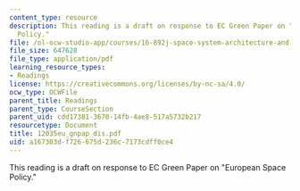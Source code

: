 ```yaml
---
content_type: resource
description: This reading is a draft on response to EC Green Paper on "European Space
  Policy."
file: /ol-ocw-studio-app/courses/16-892j-space-system-architecture-and-design-fall-2004/a167303df726675d236c7173cdff0ce4_12035eu_gnpap_dis.pdf
file_size: 647628
file_type: application/pdf
learning_resource_types:
- Readings
license: https://creativecommons.org/licenses/by-nc-sa/4.0/
ocw_type: OCWFile
parent_title: Readings
parent_type: CourseSection
parent_uid: cdd17381-3670-14fb-4ae8-517a5732b217
resourcetype: Document
title: 12035eu_gnpap_dis.pdf
uid: a167303d-f726-675d-236c-7173cdff0ce4
---
```

This reading is a draft on response to EC Green Paper on "European Space Policy."